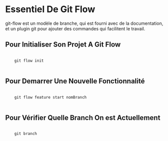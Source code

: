# Essentiel De Git Flow

git-flow est un modèle de branche, qui est fourni avec de la documentation, et un plugin git pour ajouter des commandes qui facilitent le travail.

## Pour Initialiser Son Projet A Git Flow

<pre>
<code>
	git flow init
</code>
</pre>

## Pour Demarrer Une Nouvelle Fonctionnalité

<pre>
<code>
	git flow feature start nomBranch
</code>
</pre>

## Pour Vérifier Quelle Branch On est Actuellement

<pre>
<code>
	git branch
</code>
</pre>

